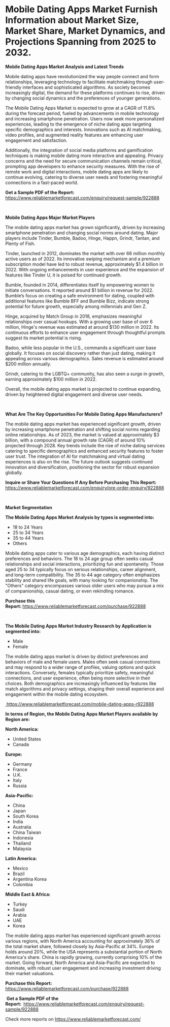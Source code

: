 <p><h1>Mobile Dating Apps Market Furnish Information about Market Size, Market Share, Market Dynamics, and Projections Spanning from 2025 to 2032.</h1></p><p><strong>Mobile Dating Apps Market Analysis and Latest Trends</strong></p>
<p><p>Mobile dating apps have revolutionized the way people connect and form relationships, leveraging technology to facilitate matchmaking through user-friendly interfaces and sophisticated algorithms. As society becomes increasingly digital, the demand for these platforms continues to rise, driven by changing social dynamics and the preferences of younger generations.</p><p>The Mobile Dating Apps Market is expected to grow at a CAGR of 11.8% during the forecast period, fueled by advancements in mobile technology and increasing smartphone penetration. Users now seek more personalized experiences, leading to the emergence of niche dating apps targeting specific demographics and interests. Innovations such as AI matchmaking, video profiles, and augmented reality features are enhancing user engagement and satisfaction.</p><p>Additionally, the integration of social media platforms and gamification techniques is making mobile dating more interactive and appealing. Privacy concerns and the need for secure communication channels remain critical, prompting app developers to enhance security measures. With the rise of remote work and digital interactions, mobile dating apps are likely to continue evolving, catering to diverse user needs and fostering meaningful connections in a fast-paced world.</p></p>
<p><strong>Get a Sample PDF of the Report:&nbsp;</strong> <a href="https://www.reliablemarketforecast.com/enquiry/request-sample/922888?utm_campaign=2277&utm_medium=2&utm_source=Github&utm_content=ia&utm_term=07032025&utm_id=mobile-dating-apps">https://www.reliablemarketforecast.com/enquiry/request-sample/922888</a></p>
<p>&nbsp;</p>
<p><strong>Mobile Dating Apps Major Market Players</strong></p>
<p><p>The mobile dating apps market has grown significantly, driven by increasing smartphone penetration and changing social norms around dating. Major players include Tinder, Bumble, Badoo, Hinge, Happn, Grindr, Tantan, and Plenty of Fish.</p><p>Tinder, launched in 2012, dominates the market with over 66 million monthly active users as of 2022. Its innovative swiping mechanism and a premium subscription model have led to robust revenue, approximately $1.4 billion in 2022. With ongoing enhancements in user experience and the expansion of features like Tinder U, it is poised for continued growth.</p><p>Bumble, founded in 2014, differentiates itself by empowering women to initiate conversations. It reported around $1 billion in revenue for 2022. Bumble’s focus on creating a safe environment for dating, coupled with additional features like Bumble BFF and Bumble Bizz, indicate strong potential for future growth, especially among millennials and Gen Z.</p><p>Hinge, acquired by Match Group in 2018, emphasizes meaningful relationships over casual hookups. With a growing user base of over 6 million, Hinge's revenue was estimated at around $130 million in 2022. Its continuous efforts to enhance user engagement through thoughtful prompts suggest its market potential is rising.</p><p>Badoo, while less popular in the U.S., commands a significant user base globally. It focuses on social discovery rather than just dating, making it appealing across various demographics. Sales revenue is estimated around $200 million annually.</p><p>Grindr, catering to the LGBTQ+ community, has also seen a surge in growth, earning approximately $100 million in 2022. </p><p>Overall, the mobile dating apps market is projected to continue expanding, driven by heightened digital engagement and diverse user needs.</p></p>
<p>&nbsp;</p>
<p><strong>What Are The Key Opportunities For Mobile Dating Apps Manufacturers?</strong></p>
<p><p>The mobile dating apps market has experienced significant growth, driven by increasing smartphone penetration and shifting social norms regarding online relationships. As of 2023, the market is valued at approximately $3 billion, with a compound annual growth rate (CAGR) of around 10% projected through 2028. Key trends include the rise of niche dating services catering to specific demographics and enhanced security features to foster user trust. The integration of AI for matchmaking and virtual dating experiences is also on the rise. The future outlook suggests continued innovation and diversification, positioning the sector for robust expansion globally.</p></p>
<p><strong>Inquire or Share Your Questions If Any Before Purchasing This Report:</strong> <a href="https://www.reliablemarketforecast.com/enquiry/pre-order-enquiry/922888?utm_campaign=2277&utm_medium=2&utm_source=Github&utm_content=ia&utm_term=07032025&utm_id=mobile-dating-apps">https://www.reliablemarketforecast.com/enquiry/pre-order-enquiry/922888</a></p>
<p>&nbsp;</p>
<p><strong>Market Segmentation</strong></p>
<p><strong>The Mobile Dating Apps Market Analysis by types is segmented into:</strong></p>
<p><ul><li>18 to 24 Years</li><li>25 to 34 Years</li><li>35 to 44 Years</li><li>Others</li></ul></p>
<p><p>Mobile dating apps cater to various age demographics, each having distinct preferences and behaviors. The 18 to 24 age group often seeks casual relationships and social interactions, prioritizing fun and spontaneity. Those aged 25 to 34 typically focus on serious relationships, career alignment, and long-term compatibility. The 35 to 44 age category often emphasizes stability and shared life goals, with many looking for companionship. The "Others" category encompasses various older users who may pursue a mix of companionship, casual dating, or even rekindling romance.</p></p>
<p><strong>Purchase this Report:&nbsp;</strong><a href="https://www.reliablemarketforecast.com/purchase/922888?utm_campaign=2277&utm_medium=2&utm_source=Github&utm_content=ia&utm_term=07032025&utm_id=mobile-dating-apps">https://www.reliablemarketforecast.com/purchase/922888</a></p>
<p>&nbsp;</p>
<p><strong>The Mobile Dating Apps Market Industry Research by Application is segmented into:</strong></p>
<p><ul><li>Male</li><li>Female</li></ul></p>
<p><p>The mobile dating apps market is driven by distinct preferences and behaviors of male and female users. Males often seek casual connections and may respond to a wider range of profiles, valuing options and quick interactions. Conversely, females typically prioritize safety, meaningful connections, and user experience, often being more selective in their choices. Both demographics are increasingly influenced by features like match algorithms and privacy settings, shaping their overall experience and engagement within the mobile dating ecosystem.</p></p>
<p><a href="https://www.reliablemarketforecast.com/mobile-dating-apps-r922888?utm_campaign=2277&utm_medium=2&utm_source=Github&utm_content=ia&utm_term=07032025&utm_id=mobile-dating-apps">&nbsp;https://www.reliablemarketforecast.com/mobile-dating-apps-r922888</a></p>
<p><strong>In terms of Region, the Mobile Dating Apps Market Players available by Region are:</strong></p>
<p>
    <p> <strong> North America: </strong>
        <ul>
            <li>United States</li>
            <li>Canada</li>
        </ul>
        </p> 
    <p> <strong> Europe: </strong>
        <ul>
            <li>Germany</li>
            <li>France</li>
            <li>U.K.</li>
            <li>Italy</li>
            <li>Russia</li>
        </ul>
        </p> 
    <p> <strong> Asia-Pacific: </strong>
        <ul>
            <li>China</li>
            <li>Japan</li>
            <li>South Korea</li>
            <li>India</li>
            <li>Australia</li>
            <li>China Taiwan</li>
            <li>Indonesia</li>
            <li>Thailand</li>
            <li>Malaysia</li>
        </ul>
        </p> 
    <p> <strong> Latin America: </strong>
        <ul>
            <li>Mexico</li>
            <li>Brazil</li>
            <li>Argentina Korea</li>
            <li>Colombia</li>
        </ul>
        </p> 
    <p> <strong> Middle East & Africa: </strong>
        <ul>
            <li>Turkey</li>
            <li>Saudi</li>
            <li>Arabia</li>
            <li>UAE</li>
            <li>Korea</li>
        </ul>
    </p>
    </p>
<p><p>The mobile dating apps market has experienced significant growth across various regions, with North America accounting for approximately 36% of the total market share, followed closely by Asia-Pacific at 34%. Europe holds around 20%, while the USA represents a substantial portion of North America's share. China is rapidly growing, currently comprising 10% of the market. Going forward, North America and Asia-Pacific are expected to dominate, with robust user engagement and increasing investment driving their market valuations.</p></p>
<p><strong>Purchase this Report: </strong><a href="https://www.reliablemarketforecast.com/purchase/922888?utm_campaign=2277&utm_medium=2&utm_source=Github&utm_content=ia&utm_term=07032025&utm_id=mobile-dating-apps">https://www.reliablemarketforecast.com/purchase/922888</a></p>
<p>&nbsp;<strong>Get a Sample PDF of the Report:&nbsp;&nbsp;</strong><a href="https://www.reliablemarketforecast.com/enquiry/request-sample/922888?utm_campaign=2277&utm_medium=2&utm_source=Github&utm_content=ia&utm_term=07032025&utm_id=mobile-dating-apps">https://www.reliablemarketforecast.com/enquiry/request-sample/922888</a></p>
<p><strong></strong></p>
<p>Check more reports on <a href="https://www.reliablemarketforecast.com/?utm_campaign=2277&utm_medium=2&utm_source=Github&utm_content=ia&utm_term=07032025&utm_id=mobile-dating-apps">https://www.reliablemarketforecast.com/</a></p>
